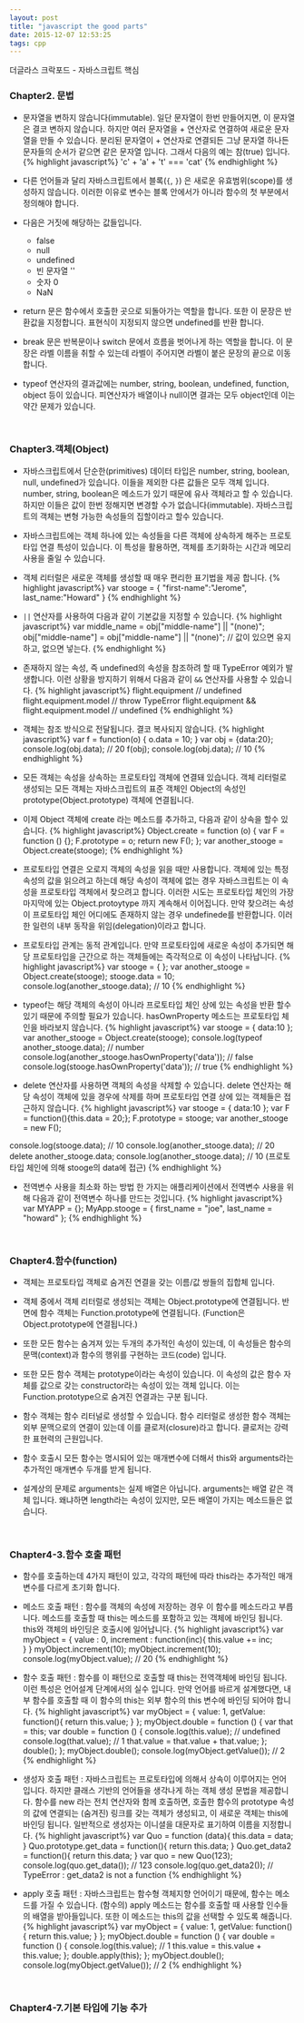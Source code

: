 ```yaml
---
layout: post
title: "javascript the good parts"
date: 2015-12-07 12:53:25
tags: cpp
---
```


더글라스 크락포드 - 자바스크립트 핵심

### Chapter2. 문법 

- 문자열을 변하지 않습니다(immutable). 일단 문자열이 한번 만들어지면, 이 문자열은 결코 변하지 않습니다. 하지만 여러 문자열을 + 연산자로 연결하여 새로운 문자열을 만들 수 있습니다. 분리된 문자열이 + 연산자로 연결되든 그냥 문자열 하나든 문자들의 순서가 같으면 같은 문자열 입니다. 그래서 다음의 예는 참(true) 입니다.
{% highlight javascript%}
'c' + 'a' + 't' === 'cat'
{% endhighlight %}

- 다른 언어들과 달리 자바스크립트에서 블록(`{`, `}`) 은 새로운 유효범위(scope)를 생성하지 않습니다. 이러한 이유로 변수는 블록 안에서가 아니라 함수의 첫 부분에서 정의해야 합니다.

- 다음은 거짓에 해당하는 값들입니다.
	- false
	- null
	- undefined
	- 빈 문자열 ''
	- 숫자 0
	- NaN 
	
- return 문은 함수에서 호출한 곳으로 되돌아가는 역할을 합니다. 또한 이 문장은 반환값을 지정합니다. 표현식이 지정되지 않으면 undefined를 반환 합니다.

- break 문은 반복문이나 switch 문에서 흐름을 벗어나게 하는 역할을 합니다. 이 문장은 라벨 이름을 취할 수 있는데 라벨이 주어지면 라벨이 붙은 문장의 끝으로 이동 합니다.

- typeof 연산자의 결과값에는 number, string, boolean, undefined, function, object 등이 있습니다. 피연산자가 배열이나 null이면 결과는 모두 object인데 이는 약간 문제가 있습니다.

<br>

### Chapter3.객체(Object)

- 자바스크립트에서 단순한(primitives) 데이터 타입은 number, string, boolean, null, undefined가 있습니다. 이들을 제외한 다른 값들은 모두 객체 입니다. number, string, boolean은 메소드가 있기 때문에 유사 객체라고 할 수 있습니다. 하지만 이들은 값이 한번 정해지면 변경할 수가 없습니다(immutable). 자바스크립트의 객체는 변형 가능한 속성들의 집할이라고 할수 있습니다. 

- 자바스크립트에는 객체 하나에 있는 속성들을 다른 객체에 상속하게 해주는 프로토타입 연결 특성이 있습니다. 이 특성을 활용하면, 객체를 초기화하는 시간과 메모리 사용을 줄일 수 있습니다.

- 객체 리터럴은 새로운 객체를 생성할 때 매우 편리한 표기법을 제공 합니다.
{% highlight javascript%}
var stooge = {
	"first-name":"Jerome",
	last_name:"Howard"
}
{% endhighlight %}

- `||` 연산자를 사용하여 다음과 같이 기본값을 지정할 수 있습니다.
{% highlight javascript%}
var middle_name = obj["middle-name"] || "(none)";
obj["middle-name"] = obj["middle-name"] || "(none)"; // 값이 있으면 유지하고, 없으면 넣는다. 
{% endhighlight %}

- 존재하지 않는 속성, 즉 undefined의 속성을 참조하려 할 때 TypeError 예외가 발생합니다. 이런 상황을 방지하기 위해서 다음과 같이 `&&` 연산자를 사용할 수 있습니다.
{% highlight javascript%}
flight.equipment // undefined
flight.equipment.model // throw TypeError
flight.equipment && flight.equipment.model // undefined 
{% endhighlight %}

- 객체는 참조 방식으로 전달됩니다. 결코 복사되지 않습니다.
{% highlight javascript%}
var f = function(o)
{
  o.data = 10;
}
var obj = {data:20};
console.log(obj.data); // 20
f(obj);
console.log(obj.data); // 10
{% endhighlight %}

- 모든 객체는 속성을 상속하는 프로토타입 객체에 연결돼 있습니다. 객체 리터럴로 생성되는 모든 객체는 자바스크립트의 표준 객체인 Object의 속성인 prototype(Object.prototype) 객체에 연결됩니다.

- 이제 Object 객체에 create 라는 메소드를 추가하고, 다음과 같이 상속을 할수 있습니다.
{% highlight javascript%}
Object.create = function (o) {
	var F = function () {};
	F.prototype = o;
	return new F();
};
var another_stooge = Object.create(stooge);
{% endhighlight %}

- 프로토타입 연결은 오로지 객체의 속성을 읽을 때만 사용합니다. 객체에 있는 특정 속성의 값을 읽으려고 하는데 해당 속성이 객체에 없는 경우 자바스크립트는 이 속성을 프로토타입 객체에서 찾으려고 합니다. 이러한 시도는 프로토타입 체인의 가장 마지막에 있는 Object.protoytype 까지 계속해서 이어집니다. 만약 찾으려는 속성이 프로토타입 체인 어디에도 존재하지 않는 경우 undefinede를 반환합니다. 이러한 일련의 내부 동작을 위임(delegation)이라고 합니다. 

- 프로토타입 관계는 동적 관계입니다. 만약 프로토타입에 새로운 속성이 추가되면 해당 프로토타입을 근간으로 하는 객체들에는 즉각적으로 이 속성이 나타납니다.
{% highlight javascript%}
var stooge = { };
var another_stooge = Object.create(stooge);
stooge.data = 10;
console.log(another_stooge.data); // 10
{% endhighlight %}

- typeof는 해당 객체의 속성이 아니라 프로토타입 체인 상에 있는 속성을 반환 할수 있기 때문에 주의할 필요가 있습니다. hasOwnProperty 메소드는 프로토타입 체인을 바라보지 않습니다.
{% highlight javascript%}
var stooge = { data:10 };
var another_stooge = Object.create(stooge);
console.log(typeof another_stooge.data); // number
console.log(another_stooge.hasOwnProperty('data')); // false
console.log(stooge.hasOwnProperty('data')); // true
{% endhighlight %}

- delete 연산자를 사용하면 객체의 속성을 삭제할 수 있습니다. delete 연산자는 해당 속성이 객체에 있을 경우에 삭제를 하며 프로토타입 연결 상에 있는 객체들은 접근하지 않습니다.
{% highlight javascript%}
var stooge = { data:10 };
var F = function(){this.data = 20;};
F.prototype = stooge;
var another_stooge = new F();

console.log(stooge.data); // 10
console.log(another_stooge.data); // 20
delete another_stooge.data;
console.log(another_stooge.data); // 10 (프로토타입 체인에 의해 stooge의 data에 접근) 
{% endhighlight %}

- 전역변수 사용을 최소화 하는 방법 한 가지는 애플리케이션에서 전역변수 사용을 위해 다음과 같이 전역변수 하나를 만드는 것입니다.
{% highlight javascript%}
var MYAPP = {};
MyApp.stooge = {
	first_name = "joe",
	last_name = "howard"
};
{% endhighlight %}

<br>

### Chapter4.함수(function)

- 객체는 프로토타입 객체로 숨겨진 연결을 갖는 이름/값 쌍들의 집합체 입니다. 

- 객체 중에서 객체 리터럴로 생성되는 객체는 Object.prototype에 연결됩니다. 반면에 함수 객체는 Function.prototype에 연결됩니다. (Function은 Object.prototype에 연결됩니다.)

- 또한 모든 함수는 숨겨져 있는 두개의 추가적인 속성이 있는데, 이 속성들은 함수의 문맥(context)과 함수의 행위를 구현하는 코드(code) 입니다.

- 또한 모든 함수 객체는 prototype이라는 속성이 있습니다. 이 속성의 값은 함수 자체를 값으로 갖는 constructor라는 속성이 있는 객체 입니다. 이는 Function.prototype으로 숨겨진 연결과는 구분 됩니다.

- 함수 객체는 함수 리터널로 생성할 수 있습니다. 함수 리터럴로 생성한 함수 객체는 외부 문맥으로의 연결이 있는데 이를 클로저(closure)라고 합니다. 클로저는 강력한 표현력의 근원입니다.

- 함수 호출시 모든 함수는 명시되어 있는 매개변수에 더해서 this와 arguments라는 추가적인 매개변수 두개를 받게 됩니다.

- 설계상의 문제로 arguments는 실제 배열은 아닙니다. arguments는 배열 같은 객체 입니다. 왜냐하면 length라는 속성이 있지만, 모든 배열이 가지는 메소드들은 없습니다.

<br>

### Chapter4-3.함수 호출 패턴

- 함수를 호출하는데 4가지 패턴이 있고, 각각의 패턴에 따라 this라는 추가적인 매개변수를 다르게 초기화 합니다.

- 메소드 호출 패턴 : 함수를 객체의 속성에 저장하는 경우 이 함수를 메소드라고 부릅니다. 메소드를 호출할 때 this는 메소드를 포함하고 있는 객체에 바인딩 됩니다. this와 객체의 바인딩은 호출시에 일어납니다.
{% highlight javascript%}
var myObject = {
	value : 0,
	increment : function(inc){
		this.value += inc;	
	}
}
myObject.increment(10);
myObject.increment(10);
console.log(myObject.value); // 20
{% endhighlight %}

- 함수 호출 패턴 : 함수를 이 패턴으로 호출할 때 this는 전역객체에 바인딩 됩니다. 이런 특성은 언어설계 단계에서의 실수 입니다. 만약 언어를 바르게 설계했다면, 내부 함수를 호출할 때 이 함수의 this는 외부 함수의 this 변수에 바인딩 되어야 합니다.
{% highlight javascript%}
var myObject = {
    value: 1,
    getValue: function(){
      return this.value;
    }
};
myObject.double = function () {
    var that = this;
    var double = function () {
		  console.log(this.value); // undefined
    	console.log(that.value); // 1
        that.value = that.value + that.value;
    };
    double();
};
myObject.double();
console.log(myObject.getValue()); // 2
{% endhighlight %}

- 생성자 호출 패턴 : 자바스크립트는 프로토타입에 의해서 상속이 이루어지는 언어 입니다. 하지만 클래스 기반의 언어들을 생각나게 하는 객체 생성 문법을 제공합니다. 함수를 new 라는 전치 연산자와 함께 호출하면, 호출한 함수의 prototype 속성의 값에 연결되는 
(숨겨진) 링크를 갖는 객체가 생성되고, 이 새로운 객체는 this에 바인딩 됩니다. 일반적으로 생성자는 이니셜을 대문자로 표기하여 이름을 지정합니다.
{% highlight javascript%}
var Quo = function (data){
  this.data = data;
}
Quo.prototype.get_data = function(){
  return this.data;
}
Quo.get_data2 = function(){
  return this.data;
}
var quo = new Quo(123);
console.log(quo.get_data()); // 123
console.log(quo.get_data2()); // TypeError : get_data2 is not a function 
{% endhighlight %}

- apply 호출 패턴 : 자바스크립트는 함수형 객체지향 언어이기 때문에, 함수는 메소드를 가질 수 있습니다. (함수의) apply 메소드는 함수를 호출할 때 사용할 인수들의 배열을 받아들입니다. 또한 이 메소드는 this의 값을 선택할 수 있도록 해줍니다.
{% highlight javascript%}
var myObject = {
    value: 1,
    getValue: function(){
      return this.value;
    }
};
myObject.double = function () {
    var double = function () {
		console.log(this.value); // 1
        this.value = this.value + this.value;
    };
    double.apply(this);
};
myObject.double();
console.log(myObject.getValue()); // 2
{% endhighlight %}

<br>

### Chapter4-7.기본 타입에 기능 추가

